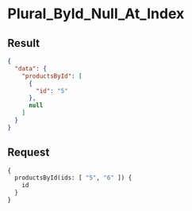 # Plural_ById_Null_At_Index

## Result

```json
{
  "data": {
    "productsById": [
      {
        "id": "5"
      },
      null
    ]
  }
}
```

## Request

```graphql
{
  productsById(ids: [ "5", "6" ]) {
    id
  }
}
```

